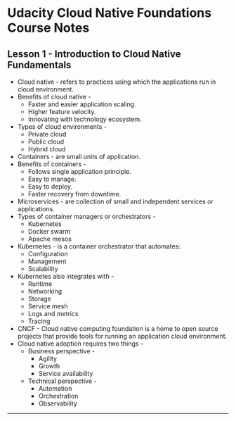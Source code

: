 # Udacity Cloud Native Foundations Course Notes

## Lesson 1 - Introduction to Cloud Native Fundamentals

* Cloud native - refers to practices using which the applications run in cloud environment.
* Benefits of cloud native -
    * Faster and easier application scaling.
    * Higher feature velocity.
    * Innovating with technology ecosystem.
* Types of cloud environments -
    * Private cloud
    * Public cloud
    * Hybrid cloud
* Containers - are small units of application.
* Benefits of containers -
    * Follows single application principle.
    * Easy to manage.
    * Easy to deploy.
    * Faster recovery from downtime.
* Microservices - are collection of small and independent services or applications.
* Types of container managers or orchestrators -
    * Kubernetes
    * Docker swarm
    * Apache mesos
* Kubernetes - is a container orchestrator that automates:
    * Configuration
    * Management
    * Scalability
* Kubernetes also integrates with -
    * Runtime
    * Networking
    * Storage
    * Service mesh
    * Logs and metrics
    * Tracing
* CNCF - Cloud native computing foundation is a home to open source projects that provide tools for running an application cloud environment.
* Cloud native adoption requires two things -
    * Business perspective -
        * Agility
        * Growth
        * Service availability
    * Technical perspective -
        * Automation
        * Orchestration
        * Observability

---
